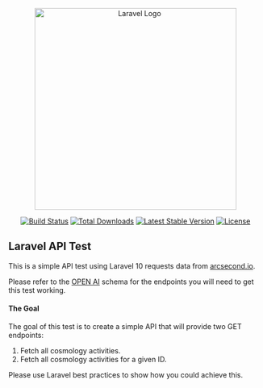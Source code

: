 <p align="center"><a href="https://laravel.com" target="_blank"><img src="https://raw.githubusercontent.com/laravel/art/master/logo-lockup/5%20SVG/2%20CMYK/1%20Full%20Color/laravel-logolockup-cmyk-red.svg" width="400" alt="Laravel Logo"></a></p>

<p align="center">
<a href="https://github.com/laravel/framework/actions"><img src="https://github.com/laravel/framework/workflows/tests/badge.svg" alt="Build Status"></a>
<a href="https://packagist.org/packages/laravel/framework"><img src="https://img.shields.io/packagist/dt/laravel/framework" alt="Total Downloads"></a>
<a href="https://packagist.org/packages/laravel/framework"><img src="https://img.shields.io/packagist/v/laravel/framework" alt="Latest Stable Version"></a>
<a href="https://packagist.org/packages/laravel/framework"><img src="https://img.shields.io/packagist/l/laravel/framework" alt="License"></a>
</p>

## Laravel API Test

This is a simple API test using Laravel 10 requests data from [arcsecond.io](https://api.arcsecond.io).

Please refer to the [OPEN AI](https://api.arcsecond.io/schema/swagger) schema for the endpoints you will need
to get this test working.

#### The Goal

The goal of this test is to create a simple API that will provide two GET endpoints:
1. Fetch all cosmology activities.
2. Fetch all cosmology activities for a given ID.

Please use Laravel best practices to show how you could achieve this.
